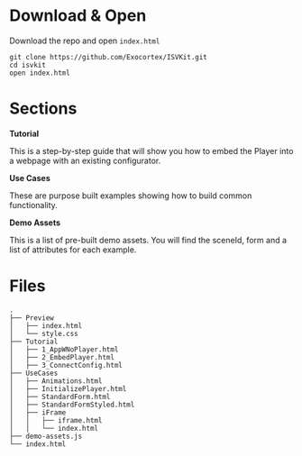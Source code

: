 # Download & Open

Download the repo and open `index.html`

```
git clone https://github.com/Exocortex/ISVKit.git
cd isvkit
open index.html
```

# Sections

**Tutorial**

This is a step-by-step guide that will show you how to embed the Player into a webpage with an existing configurator.

**Use Cases**

These are purpose built examples showing how to build common functionality.

**Demo Assets**

This is a list of pre-built demo assets. You will find the sceneId, form and a list of attributes for each example.

# Files

```
.
├── Preview
│   ├── index.html
│   └── style.css
├── Tutorial
│   ├── 1_AppWNoPlayer.html
│   ├── 2_EmbedPlayer.html
│   ├── 3_ConnectConfig.html
├── UseCases
│   ├── Animations.html
│   ├── InitializePlayer.html
│   ├── StandardForm.html
│   ├── StandardFormStyled.html
│   ├── iFrame
│   │   ├── iframe.html
│   │   └── index.html
├── demo-assets.js
└── index.html
```
